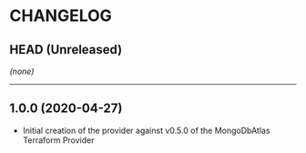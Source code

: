 CHANGELOG
=========

## HEAD (Unreleased)
_(none)_

---

## 1.0.0 (2020-04-27)
* Initial creation of the provider against v0.5.0 of the MongoDbAtlas Terraform Provider
